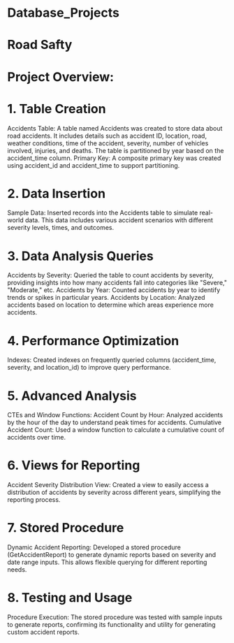 # Database_Projects
# Road Safty 
# Project Overview:
# 1. Table Creation
Accidents Table: A table named Accidents was created to store data about road accidents. It includes details such as accident ID, location, road, weather conditions, time of the accident, severity, number of vehicles involved, injuries, and deaths. The table is partitioned by year based on the accident_time column.
Primary Key: A composite primary key was created using accident_id and accident_time to support partitioning.
# 2. Data Insertion
Sample Data: Inserted records into the Accidents table to simulate real-world data. This data includes various accident scenarios with different severity levels, times, and outcomes.
# 3. Data Analysis Queries
Accidents by Severity: Queried the table to count accidents by severity, providing insights into how many accidents fall into categories like "Severe," "Moderate," etc.
Accidents by Year: Counted accidents by year to identify trends or spikes in particular years.
Accidents by Location: Analyzed accidents based on location to determine which areas experience more accidents.
# 4. Performance Optimization
Indexes: Created indexes on frequently queried columns (accident_time, severity, and location_id) to improve query performance.
# 5. Advanced Analysis
CTEs and Window Functions:
Accident Count by Hour: Analyzed accidents by the hour of the day to understand peak times for accidents.
Cumulative Accident Count: Used a window function to calculate a cumulative count of accidents over time.
# 6. Views for Reporting
Accident Severity Distribution View: Created a view to easily access a distribution of accidents by severity across different years, simplifying the reporting process.
# 7. Stored Procedure
Dynamic Accident Reporting: Developed a stored procedure (GetAccidentReport) to generate dynamic reports based on severity and date range inputs. This allows flexible querying for different reporting needs.
# 8. Testing and Usage
Procedure Execution: The stored procedure was tested with sample inputs to generate reports, confirming its functionality and utility for generating custom accident reports.
